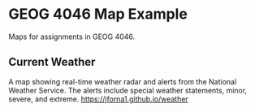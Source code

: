 # GEOG 4046 Map Example
Maps for assignments in GEOG 4046.

## Current Weather
A map showing real-time weather radar and alerts from the National Weather Service. The alerts include special weather statements, minor, severe, and extreme. 
<https://jforna1.github.io/weather>
